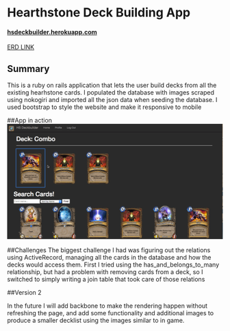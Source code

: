 # Hearthstone Deck Building App
#### [hsdeckbuilder.herokuapp.com](hs-deckbuilder.herokuapp.com)

[ERD LINK](https://docs.google.com/drawings/d/1fp8rmuYagJPE65ERni-YPnH9SrSxNSvQLwFzvpgS8pk/edit)

## Summary
This is a ruby on rails application that lets the user build decks from all the existing hearhstone cards. I populated the database with images scraped using nokogiri and imported all the json data when seeding the database. I used bootstrap to style the website and make it responsive to mobile

##App in action
![gif yo](/deck.gif)

##Challenges
The biggest challenge I had was figuring out the relations using ActiveRecord, managing all the cards in the database and how the decks would access them. First I tried using the has_and_belongs_to_many relationship, but had a problem with removing cards from a deck, so I switched to simply writing a join table that took care of those relations

##Version 2

In the future I will add backbone to make the rendering happen without refreshing the page, and add some functionality and additional images to produce a smaller decklist using the images similar to in game.
